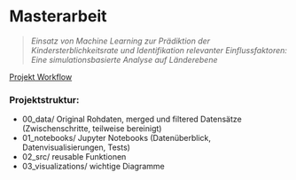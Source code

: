 # Masterarbeit

> _Einsatz von Machine Learning zur Prädiktion der Kindersterblichkeitsrate und Identifikation 
relevanter Einflussfaktoren: Eine simulationsbasierte Analyse auf Länderebene_

[Projekt Workflow](https://miro.com/app/board/uXjVJyJRsyM=/?share_link_id=203735676385)

### Projektstruktur:
- 00_data/ 
Original Rohdaten, merged und filtered Datensätze (Zwischenschritte, teilweise bereinigt)
- 01_notebooks/
Jupyter Notebooks (Datenüberblick, Datenvisualisierungen, Tests)
- 02_src/
reusable Funktionen
- 03_visualizations/
wichtige Diagramme
